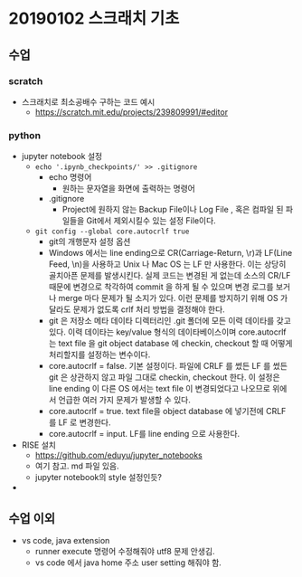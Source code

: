 # 20190102 스크래치 기초

## 수업

### scratch

- 스크래치로 최소공배수 구하는 코드 예시
  - https://scratch.mit.edu/projects/239809991/#editor



### python

- jupyter notebook 설정
  - `echo '.ipynb_checkpoints/' >> .gitignore`
    - echo 명령어
      - 원하는 문자열을 화면에 출력하는 명령어
    - .gitignore
      - Project에 원하지 않는 Backup File이나 Log File , 혹은 컴파일 된 파일들을 Git에서 제외시킬수 있는 설정 File이다.
  - `git config --global core.autocrlf true`
    - git의 개행문자 설정 옵션
    - Windows 에서는  line ending으로 CR(Carriage-Return, \r)과 LF(Line Feed, \n)을 사용하고 Unix 나 Mac OS 는 LF 만 사용한다. 이는 상당히 골치아픈 문제를 발생시킨다. 실제 코드는 변경된 게 없는데 소스의 CR/LF 때문에 변경으로 착각하여 commit 을 하게 될 수 있으며 변경 로그를 보거나 merge 마다 문제가 될 소지가 있다. 이런 문제를 방지하기 위해 OS 가 달라도 문제가 없도록 crlf 처리 방법을 결정해야 한다.
    - git 은 저장소 메타 데이타 디렉터리인 .git 폴더에 모든 이력 데이타를 갖고 있다. 이력 데이타는 key/value 형식의 데이타베이스이며 core.autocrlf 는 text file 을 git object database 에 checkin, checkout 할 때 어떻게 처리할지를 설정하는 변수이다.
    - core.autocrlf = false. 기본 설정이다. 파일에 CRLF 를 썼든 LF 를 썼든 git 은 상관하지 않고 파일 그대로 checkin, checkout 한다. 이 설정은 line ending 이 다른 OS 에서는 text file 이 변경되었다고 나오므로 위에서 언급한 여러 가지 문제가 발생할 수 있다.
    - core.autocrlf = true. text file을 object database 에 넣기전에 CRLF 를 LF 로 변경한다.
    - core.autocrlf = input. LF를 line ending 으로 사용한다.
- RISE 설치
  - https://github.com/eduyu/jupyter_notebooks
  - 여기 참고. md 파일 있음.
  - jupyter notebook의 style 설정인듯?
- 







## 수업 이외

- vs code, java extension
  - runner execute 명령어 수정해줘야 utf8 문제 안생김.
  - vs code 에서 java home 주소 user setting 해줘야 함.